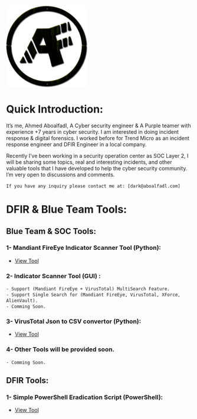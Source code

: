<img src="https://raw.githubusercontent.com/Aboalfadl/aboalfadl.github.io/main/Logo.png" style="zoom:50%;" />

# Quick Introduction:

It’s me, Ahmed Aboalfadl, A Cyber security engineer & A Purple teamer with experience +7 years in cyber security. I am interested in doing incident response & digital forensics. I worked before for Trend Micro as an incident response engineer and DFIR Engineer in a local company. 

Recently I’ve been working in a security operation center as SOC Layer 2, I will be sharing some topics,  real and interesting incidents, and other valuable tools that I have developed to help the cyber security community.
I’m very open to discussions and comments.

```
If you have any inquiry please contact me at: [dark@aboalfadl.com] 
```

# DFIR & Blue Team Tools:

## Blue Team & SOC  Tools:

### 1- Mandiant FireEye Indicator Scanner Tool (Python):

  - [View Tool](https://aboalfadl.com/Mandiant%20FireEye%20API%20Indicator%20Search%20v1.5)

### 2- Indicator Scanner Tool (GUI) :

	- Support (Mandiant FireEye + VirusTotal) MultiSearch Feature.
	- Support Single Search for (Mandiant FireEye, VirusTotal, XForce, AlienVault).
	- Comming Soon.

### 3- VirusTotal Json to CSV convertor (Python):

- [View Tool](https://aboalfadl.com/VT%20Json%20To%20CSV%20Converter/)

### 4- Other Tools will be provided soon.

	- Comming Soon.

## DFIR Tools:

### 1- Simple PowerShell Eradication Script (PowerShell):

  - [View Tool](https://aboalfadl.com/SimpleEradication/)
